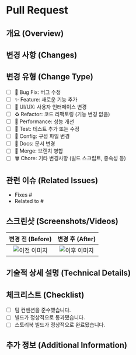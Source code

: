 # Pull Request

## 개요 (Overview)

<!-- PR의 목적과 동기를 간략히 설명해주세요.  -->

## 변경 사항 (Changes)

<!--
  구체적인 변경 사항을 목록으로 작성하세요. 가능한 상세하게 기술하면 리뷰어가 이해하기 쉽습니다.
  예:
  - 사용자 인증 로직 개선으로 로그인 성능 30% 향상
  - 이미지 로딩 최적화로 초기 로딩 시간 단축
  - 모바일 반응형 레이아웃 대응을 위한 CSS 구조 개선
-->

## 변경 유형 (Change Type)

<!-- PR의 성격을 가장 잘 나타내는 항목을 선택하세요. 중복 선택 가능합니다. -->

- [ ] 🐛 Bug Fix: 버그 수정
- [ ] ✨ Feature: 새로운 기능 추가
- [ ] 💄 UI/UX: 사용자 인터페이스 변경
- [ ] ♻️ Refactor: 코드 리팩토링 (기능 변경 없음)
- [ ] 🚀 Performance: 성능 개선
- [ ] 🧪 Test: 테스트 추가 또는 수정
- [ ] 🔧 Config: 구성 파일 변경
- [ ] 📝 Docs: 문서 변경
- [ ] 🔀 Merge: 브랜치 병합
- [ ] 🗑️ Chore: 기타 변경사항 (빌드 스크립트, 종속성 등)

## 관련 이슈 (Related Issues)

<!--
  이 PR과 관련된 이슈를 링크하세요. GitHub의 키워드를 사용하여 자동으로 이슈를 연결할 수 있습니다.
  예: Closes #123, Fixes #456, Resolves #789
-->

- Fixes #
- Related to #

## 스크린샷 (Screenshots/Videos)

<!--
  UI 변경이 있는 경우 비교 스크린샷이나 짧은 비디오를 첨부하세요.
  변경사항이 명확히 보이도록 Before/After 형식을 권장합니다.
-->

|     변경 전 (Before)      |      변경 후 (After)      |
| :-----------------------: | :-----------------------: |
| ![이전 이미지](이미지URL) | ![이후 이미지](이미지URL) |

## 기술적 상세 설명 (Technical Details)

<!--
  복잡한 변경사항이나 아키텍처 결정에 대한 상세 설명을 제공하세요.
  다른 접근 방식을 고려했다면 그 이유와 함께 설명하면 도움이 됩니다.
-->

## 체크리스트 (Checklist)

<!-- PR이 병합되기 전에 확인해야 할 사항들입니다. -->

- [ ] 팀 컨벤션을 준수했습니다.
- [ ] 빌드가 정상적으로 통과됐습니다.
- [ ] 스토리북 빌드가 정상적으로 완료됐습니다.

## 추가 정보 (Additional Information)

<!--
  리뷰어가 알아야 할 기타 중요한 정보를 제공하세요.
  예: 특정 기능을 테스트하는 방법, 알려진 제한사항 등
-->
